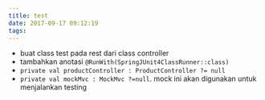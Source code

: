 ```yaml
---
title: test
date: 2017-09-17 09:12:19
tags:
---
```


- buat class test pada rest dari class controller
- tambahkan anotasi `@RunWith(SpringJUnit4ClassRunner::class)`
- `private val productController : ProductController ?= null`
- `private val mockMvc : MockMvc ?=null`. mock ini akan digunakan untuk menjalankan testing